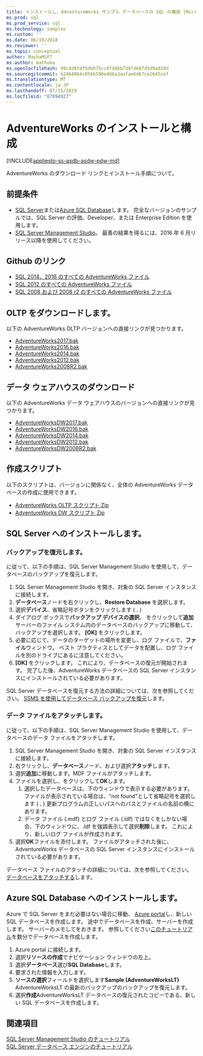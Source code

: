 ```yaml
---
title: インストールし、AdventureWorks サンプル データベースの SQL の構成 |Microsoft Docs
ms.prod: sql
ms.prod_service: sql
ms.technology: samples
ms.custom: ''
ms.date: 06/19/2018
ms.reviewer: ''
ms.topic: conceptual
author: MashaMSFT
ms.author: mathoma
ms.openlocfilehash: 99cdd6fdf5db075cc8fd46b738f468fd5d9a028d
ms.sourcegitcommit: b2464064c0566590e486a3aafae6d67ce2645cef
ms.translationtype: MT
ms.contentlocale: ja-JP
ms.lasthandoff: 07/15/2019
ms.locfileid: "67894927"
---
```

# <a name="adventureworks-installation-and-configuration"></a>AdventureWorks のインストールと構成
[!INCLUDE[appliesto-ss-asdb-asdw-pdw-md](../includes/appliesto-ss-asdb-asdw-pdw-md.md)]

AdventureWorks のダウンロード リンクとインストール手順について。 

## <a name="prerequisites"></a>前提条件

- [SQL Server](https://www.microsoft.com/evalcenter/evaluate-sql-server-2016)または[Azure SQL Database](https://azure.microsoft.com/services/sql-database/)します。 完全なバージョンのサンプルでは、SQL Server の評価、Developer、または Enterprise Edition を使用します。
- [SQL Server Management Studio](../ssms/download-sql-server-management-studio-ssms.md)。 最善の結果を得るには、2016 年 6 月リリース以降を使用してください。
 
## <a name="github-links"></a>Github のリンク

- [SQL 2014、2016 のすべての AdventureWorks ファイル](https://github.com/Microsoft/sql-server-samples/releases/tag/adventureworks)
- [SQL 2012 のすべての AdventureWorks ファイル](https://github.com/Microsoft/sql-server-samples/releases/tag/adventureworks2012)
- [SQL 2008 および 2008 r2 のすべての AdventureWorks ファイル](https://github.com/Microsoft/sql-server-samples/releases/tag/adventureworks2008r2)

## <a name="oltp-downloads"></a>OLTP をダウンロードします。

以下の AdventureWorks OLTP バージョンへの直接リンクが見つかります。

- [AdventureWorks2017.bak](https://github.com/Microsoft/sql-server-samples/releases/download/adventureworks/AdventureWorks2017.bak)
- [AdventureWorks2016.bak](https://github.com/Microsoft/sql-server-samples/releases/download/adventureworks/AdventureWorks2016.bak)
- [AdventureWorks2014.bak](https://github.com/Microsoft/sql-server-samples/releases/download/adventureworks/AdventureWorks2014.bak)
- [AdventureWorks2012.bak](https://github.com/Microsoft/sql-server-samples/releases/download/adventureworks/AdventureWorks2012.bak)
- [AdventureWorks2008R2.bak](https://github.com/Microsoft/sql-server-samples/releases/download/adventureworks2008r2/adventure-works-2008r2-oltp.bak)


## <a name="data-warehouse-downloads"></a>データ ウェアハウスのダウンロード

以下の AdventureWorks データ ウェアハウスのバージョンへの直接リンクが見つかります。

- [AdventureWorksDW2017.bak](https://github.com/Microsoft/sql-server-samples/releases/download/adventureworks/AdventureWorksDW2017.bak)
- [AdventureWorksDW2016.bak](https://github.com/Microsoft/sql-server-samples/releases/download/adventureworks/AdventureWorksDW2016.bak)
- [AdventureWorksDW2014.bak](https://github.com/Microsoft/sql-server-samples/releases/download/adventureworks/AdventureWorksDW2014.bak)
- [AdventureWorksDW2012.bak](https://github.com/Microsoft/sql-server-samples/releases/download/adventureworks/AdventureWorksDW2012.bak)
- [AdventureWorksDW2008R2.bak](https://github.com/Microsoft/sql-server-samples/releases/download/adventureworks2008r2/adventure-works-2008-dw.bak)

## <a name="creation-scripts"></a>作成スクリプト
以下のスクリプトは、バージョンに関係なく、全体の AdventureWorks データベースの作成に使用できます。 

- [AdventureWorks OLTP スクリプト Zip](https://github.com/Microsoft/sql-server-samples/releases/download/adventureworks/AdventureWorks-oltp-install-script.zip)
- [AdventureWorks DW スクリプト Zip](https://github.com/Microsoft/sql-server-samples/releases/download/adventureworks/AdventureWorksDW-data-warehouse-install-script.zip)

## <a name="install-to-sql-server"></a>SQL Server へのインストールします。

### <a name="restore-backup"></a>バックアップを復元します。
に従って、以下の手順は、SQL Server Management Studio を使用して、データベースのバックアップを復元します。 

1. SQL Server Management Studio を開き、対象の SQL Server インスタンスに接続します。
2. **データベース**ノードを右クリックし、**Restore Database** を選択します。
3. 選択**デバイス**、省略記号ボタンをクリックします ( **.** )
4. ダイアログ ボックスで**バックアップ デバイスの選択**、 をクリックして**追加**サーバーのファイル システム内のデータベースのバックアップに移動して、バックアップを選択します。 **[OK]** をクリックします。
5. 必要に応じて、データのターゲットの場所を変更し、ログ ファイルで、**ファイル**ウィンドウ。 ベスト プラクティスとしてデータを配置し、ログ ファイルを別のドライブにあるに注意してください。
6. **[OK]** をクリックします。 これにより、データベースの復元が開始されます。 完了した後、AdventureWorks データベースの SQL Server インスタンスにインストールされている必要があります。

SQL Server データベースを復元する方法の詳細については、次を参照してください。 [SSMS を使用してデータベース バックアップを復元](../relational-databases/backup-restore/restore-a-database-backup-using-ssms.md)します。


### <a name="attach-a-datafile"></a>データ ファイルをアタッチします。
に従って、以下の手順は、SQL Server Management Studio を使用して、データベースのデータ ファイルをアタッチします。

1. SQL Server Management Studio を開き、対象の SQL Server インスタンスに接続します。
2. 右クリックし、**データベース**ノード、および選択**アタッチ**します。
3. 選択**追加**に移動します。MDF ファイルがアタッチします。 
1. ファイルを選択し、をクリックして**OK**します。 
    1. 選択したデータベースは、下のウィンドウで表示する必要があります。 ファイルが表示されている場合は、"not found"として省略記号を選択します ( **.** ) 更新プログラムの正しいパスへのパスとファイルの名前の横にあります。 
    1. データ ファイル (.mdf) とログ ファイル (.ldf) ではなくをしかない場合、下のウィンドウに、.ldf を強調表示して選択**削除**します。 これにより、新しいログ ファイルが作成されます。 
1. 選択**OK**ファイルを添付します。 ファイルがアタッチされた後に、AdventureWorks データベースの SQL Server インスタンスにインストールされている必要があります。  

データベース ファイルのアタッチの詳細については、次を参照してください。[データベースをアタッチする](../relational-databases/databases/attach-a-database.md)します。 

## <a name="install-to-azure-sql-database"></a>Azure SQL Database へのインストールします。


Azure で SQL Server をまだ必要はない場合に移動、 [Azure portal](https://portal.azure.com/)し、新しい SQL データベースを作成します。 途中でデータベースを作成、サーバーを作成します。 サーバーのメモしてをおきます。 参照してください[このチュートリアル](https://azure.microsoft.com/documentation/articles/sql-database-get-started/)を数分でデータベースを作成します。

1. Azure portal に接続します。
1. 選択**リソースの作成**でナビゲーション ウィンドウの左上。 
1. 選択**データベース**選び**SQL Database**します。 
1. 要求された情報を入力します。
1. **ソースの選択**フィールドを選択します**Sample (AdventureWorksLT)** AdventureWorksLT の最新のバックアップのバックアップを復元します。
1. 選択**作成**AdventureWorksLT データベースの復元されたコピーである、新しい SQL データベースを作成します。 


## <a name="see-also"></a>関連項目
[SQL Server Management Studio のチュートリアル](../ssms/tutorials/tutorial-sql-server-management-studio.md)   
[SQL Server データベース エンジンのチュートリアル](../relational-databases/database-engine-tutorials.md)
